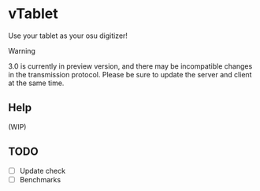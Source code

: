 # vTablet

Use your tablet as your osu digitizer! 

> [!WARNING]
> 3.0 is currently in preview version, and there may be incompatible changes in the transmission protocol. Please be sure to update the server and client at the same time.

## Help

(WIP)

## TODO

- [ ] Update check
- [ ] Benchmarks

